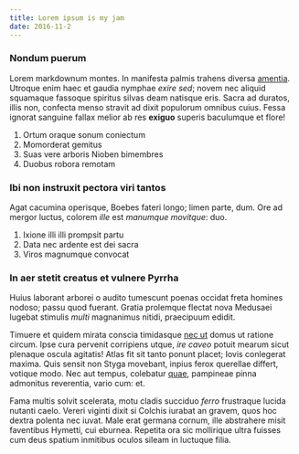 ```yaml
---
title: Lorem ipsum is my jam
date: 2016-11-2
---
```


### Nondum puerum

Lorem markdownum montes. In manifesta palmis trahens diversa
[amentia](http://triste-vero.io/lumine-doque.php). Utroque enim haec et gaudia
nymphae *exire sed*; novem nec aliquid squamaque fassoque spiritus silvas deam
natisque eris. Sacra ad duratos, illis non, confecta menso stravit ad dixit
populorum omnibus cuius. Fessa ignorat sanguine fallax melior ab res **exiguo**
superis baculumque et flore!

1. Ortum oraque sonum coniectum
2. Momorderat gemitus
3. Suas vere arboris Nioben bimembres
4. Duobus robora remotam

### Ibi non instruxit pectora viri tantos

Agat cacumina operisque, Boebes fateri longo; limen parte, dum. Ore ad mergor
luctus, colorem *ille* est *manumque movitque*: duo.

1. Ixione illi illi prompsit partu
2. Data nec ardente est dei sacra
3. Viros magnumque convocat

### In aer stetit creatus et vulnere Pyrrha

Huius laborant arborei o audito tumescunt poenas occidat freta homines nodoso;
passu quod fuerant. Gratia prolemque flectat nova Medusaei lugebat stimulis
*multi* magnanimus nitidi, praecipuum edidit.

Timuere et quidem mirata conscia timidasque [nec
ut](http://www.fuge-non.io/innubereiunonem) domus ut ratione circum. Ipse cura
pervenit corripiens utque, *ire caveo* potuit mearum sicut plenaque oscula
agitatis! Atlas fit sit tanto ponunt placet; Iovis conlegerat maxima. Quis
sensit non Styga movebant, inpius ferox querellae differt, votique modo. Nec aut
tempus, colebatur [quae](http://www.ea.net/nec.php), pampineae pinna admonitus
reverentia, vario cum: et.

Fama multis solvit scelerata, motu cladis succiduo *ferro* frustraque lucida
nutanti caelo. Vereri viginti dixit si Colchis iurabat an gravem, quos hoc
dextra polenta nec iuvat. Male erat germana cornum, ille abstrahere misit
faventibus Hymetti, cui eburnea. Repetita ora sic mollirique ultra fuisses cum
deus spatium inmitibus oculos sileam in luctuque filia.
